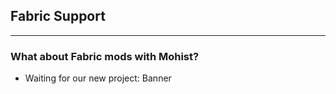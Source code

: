 ## Fabric Support
---

### What about Fabric mods with Mohist?

* Waiting for our new project: Banner